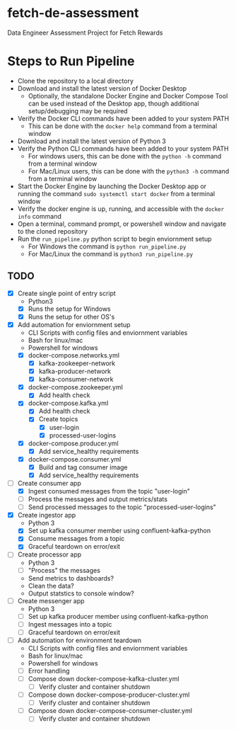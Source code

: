 # fetch-de-assessment
 Data Engineer Assessment Project for Fetch Rewards

# Steps to Run Pipeline
- Clone the repository to a local directory
- Download and install the latest version of Docker Desktop
    - Optionally, the standalone Docker Engine and Docker Compose Tool can be used instead of the Desktop app, though additional setup/debugging may be required 
- Verify the Docker CLI commands have been added to your system PATH
    - This can be done with the `docker help` command from a terminal window
- Download and install the latest version of Python 3
- Verify the Python CLI commands have been added to your system PATH
    - For windows users, this can be done with the `python -h` command from a terminal window
    - For Mac/Linux users, this can be done with the `python3 -h` command from a terminal window
- Start the Docker Engine by launching the Docker Desktop app or running the command `sudo systemctl start docker` from a terminal window
- Verify the docker engine is up, running, and accessible with the `docker info` command
- Open a terminal, command prompt, or powershell window and navigate to the cloned repository
- Run the `run_pipeline.py` python script to begin enviornment setup
    - For Windows the command is `python run_pipeline.py`
    - For Mac/Linux the command is `python3 run_pipeline.py`

## TODO
- [x] Create single point of entry script
    - Python3
    - [x] Runs the setup for Windows
    - [x] Runs the setup for other OS's
- [x] Add automation for enviornment setup
    - CLI Scripts with config files and enviornment variables
    - Bash for linux/mac
    - Powershell for windows
    - [x] docker-compose.networks.yml
        - [x] kafka-zookeeper-network
        - [x] kafka-producer-network
        - [x] kafka-consumer-network
    - [x] docker-compose.zookeeper.yml
        - [x] Add health check
    - [x] docker-compose.kafka.yml
        - [x] Add health check
        - [x] Create topics
            - [x] user-login
            - [x] processed-user-logins
    - [x] docker-compose.producer.yml
        - [x] Add service_healthy requirements
    - [x] docker-compose.consumer.yml
        - [x] Build and tag consumer image
        - [x] Add service_healthy requirements
- [ ] Create consumer app
    - [x] Ingest consumed messages from the topic "user-login"
    - [ ] Process the messages and output metrics/stats
    - [ ] Send processed messages to the topic "processed-user-logins"
- [x] Create ingestor app
    - Python 3
    - [x] Set up kafka consumer member using confluent-kafka-python
    - [x] Consume messages from a topic
    - [x] Graceful teardown on error/exit
- [ ] Create processor app
    - Python 3
    - [ ] "Process" the messages
    - Send metrics to dashboards?
    - Clean the data?
    - Output statstics to console window?
- [ ] Create messenger app
    - Python 3
    - [ ] Set up kafka producer member using confluent-kafka-python
    - [ ] Ingest messages into a topic
    - [ ] Graceful teardown on error/exit
- [ ] Add automation for environment teardown
    - CLI Scripts with config files and enviornment variables
    - Bash for linux/mac
    - Powershell for windows
    - [ ] Error handling
    - [ ] Compose down docker-compose-kafka-cluster.yml
        - [ ] Verify cluster and container shutdown
    - [ ] Compose down docker-compose-producer-cluster.yml
        - [ ] Verify cluster and container shutdown
    - [ ] Compose down docker-compose-consumer-cluster.yml
        - [ ] Verify cluster and container shutdown